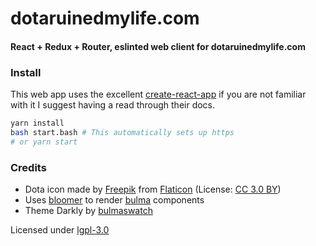 # dotaruinedmylife.com
#### React + Redux + Router, eslinted web client for dotaruinedmylife.com 

### Install
This web app uses the excellent [create-react-app](https://github.com/facebook/create-react-app) if you are not familiar with it I suggest having a read through their docs.

```bash
yarn install
bash start.bash # This automatically sets up https
# or yarn start
```

### Credits
* Dota icon made by [Freepik](http://www.freepik.com) from [Flaticon](https://www.flaticon.com/) (License: [CC 3.0 BY](http://creativecommons.org/licenses/by/3.0/))
* Uses [bloomer](https://bloomer.js.org/) to render [bulma](https://bulma.io/) components
* Theme Darkly by [bulmaswatch](https://jenil.github.io/bulmaswatch/darkly/)

Licensed under [lgpl-3.0](https://www.gnu.org/licenses/lgpl-3.0.en.html)


